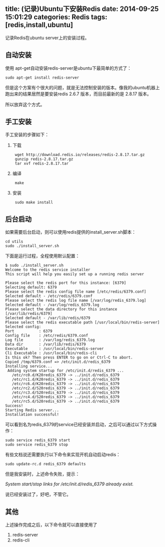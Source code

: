 title: (记录)Ubuntu下安装Redis
date: 2014-09-25 15:01:29
categories: Redis
tags: [redis,install,ubuntu]
---

记录Redis在ubuntu server上的安装过程。

<!--more-->

##  自动安装

使用 apt-get自动安装redis-server是ubuntu下最简单的方式了：

	sudo apt-get install redis-server

但是这个方案有个很大的问题，就是无法控制安装的版本。像我的ubuntu机器上跑出来的结果居然是要安装redis 2.6.7 版本，而目前最新的是 2.8.17 版本。

所以放弃这个方式。

## 手工安装

手工安装的步骤如下：

1. 下载

		wget http://download.redis.io/releases/redis-2.8.17.tar.gz
		gunzip redis-2.8.17.tar.gz
		tar xvf redis-2.8.17.tar

2. 编译

		make

3. 安装

		sudo make install

## 后台启动

如果需要后台启动，则可以使用redis提供的install_server.sh脚本：

	cd utils
	sudo ./install_server.sh

下面是运行过程，全程使用默认配置：

	$ sudo ./install_server.sh
	Welcome to the redis service installer
	This script will help you easily set up a running redis server
	
	Please select the redis port for this instance: [6379]
	Selecting default: 6379
	Please select the redis config file name [/etc/redis/6379.conf]
	Selected default - /etc/redis/6379.conf
	Please select the redis log file name [/var/log/redis_6379.log]
	Selected default - /var/log/redis_6379.log
	Please select the data directory for this instance [/var/lib/redis/6379]
	Selected default - /var/lib/redis/6379
	Please select the redis executable path [/usr/local/bin/redis-server]
	Selected config:
	Port           : 6379
	Config file    : /etc/redis/6379.conf
	Log file       : /var/log/redis_6379.log
	Data dir       : /var/lib/redis/6379
	Executable     : /usr/local/bin/redis-server
	Cli Executable : /usr/local/bin/redis-cli
	Is this ok? Then press ENTER to go on or Ctrl-C to abort.
	Copied /tmp/6379.conf => /etc/init.d/redis_6379
	Installing service...
	 Adding system startup for /etc/init.d/redis_6379 ...
	   /etc/rc0.d/K20redis_6379 -> ../init.d/redis_6379
	   /etc/rc1.d/K20redis_6379 -> ../init.d/redis_6379
	   /etc/rc6.d/K20redis_6379 -> ../init.d/redis_6379
	   /etc/rc2.d/S20redis_6379 -> ../init.d/redis_6379
	   /etc/rc3.d/S20redis_6379 -> ../init.d/redis_6379
	   /etc/rc4.d/S20redis_6379 -> ../init.d/redis_6379
	   /etc/rc5.d/S20redis_6379 -> ../init.d/redis_6379
	Success!
	Starting Redis server...
	Installation successful!

可以看到名为redis_6379的service已经安装并启动，之后可以通过以下方式操作：

	sudo service redis_6379 start
	sudo service redis_6379 stop

有些文档说还需要执行以下命令来实现开机自动启动redis：

	sudo update-rc.d redis_6379 defaults

但是我安装时，上述命令失败，提示：

*System start/stop links for /etc/init.d/redis_6379 already exist.*

说已经安装过了，好吧，不管它。

## 其他

上述操作完成之后，以下命令就可以直接使用了

1. redis-server
2. redis-cli

